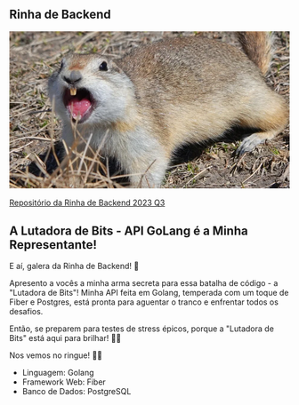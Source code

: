 ## Rinha de Backend

![Gophers Fighting](https://github.com/eduwr/go-rinha-de-backend/raw/main/public/gopher.webp)

[Repositório da Rinha de Backend 2023 Q3](https://github.com/zanfranceschi/rinha-de-backend-2023-q3)

## A Lutadora de Bits - API GoLang é a Minha Representante!

E aí, galera da Rinha de Backend! 👋

Apresento a vocês a minha arma secreta para essa batalha de código - a "Lutadora de Bits"! Minha API feita em Golang, temperada com um toque de Fiber e Postgres, está pronta para aguentar o tranco e enfrentar todos os desafios.

Então, se preparem para testes de stress épicos, porque a "Lutadora de Bits" está aqui para brilhar! 💪😄

Nos vemos no ringue! 🥊🚀

- Linguagem: Golang
- Framework Web: Fiber
- Banco de Dados: PostgreSQL
